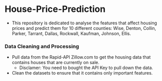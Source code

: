 # House-Price-Prediction
- This repository is dedicated to analyse the features that affect housing prices and predict them for 10 different counties: Wise, Denton, Collin, Parker, Tarrant, Dallas, Rockwall, Kaufman, Johnson, Ellis. 
### Data Cleaning and Processing
- Pull data from the Rapid-API Zillow.com to get the housing data that contains houses that are currently on sale.
  -   Disclamer: You need to bought the API Key to pull down the data. 
- Clean the datasets to ensure that it contains only important features.
